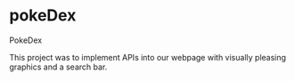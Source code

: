 # pokeDex

PokeDex

This project was to implement APIs into our webpage with visually pleasing graphics and a search bar.
